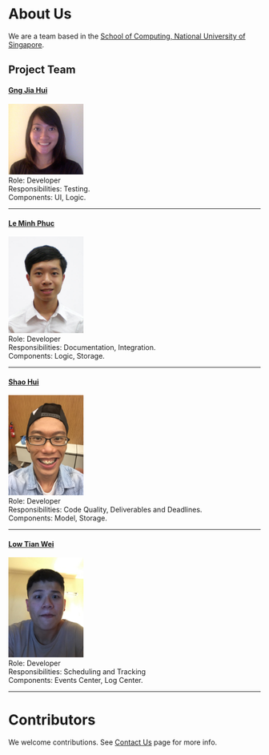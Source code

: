 # About Us

We are a team based in the [School of Computing, National University of Singapore](http://www.comp.nus.edu.sg).

## Project Team

#### [Gng Jia Hui](http://github.com/gngster)
<img src="images/GngJiaHui.png" width="150"><br>
Role: Developer <br>
Responsibilities: Testing. <br>
Components: UI, Logic.

-----

#### [Le Minh Phuc](http://github.com/le-minhphuc) <br>
<img src="images/LeMinhPhuc.jpg" width="150"><br>
Role: Developer <br>
Responsibilities: Documentation, Integration. <br>
Components: Logic, Storage.

-----

#### [Shao Hui](http://github.com/shinlos)
<img src="images/NgShaoHui.JPG" width="150"><br>
Role: Developer <br>
Responsibilities: Code Quality, Deliverables and Deadlines. <br>
Components: Model, Storage.

-----

#### [Low Tian Wei](http://github.com/tianweiweizx)
<img src="images/LowTianWei.jpg" width="150"><br>
Role: Developer <br>
Responsibilities: Scheduling and Tracking <br>
Components: Events Center, Log Center.

 -----

# Contributors

We welcome contributions. See [Contact Us](ContactUs.md) page for more info.
